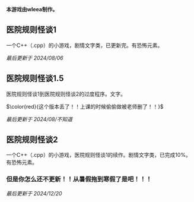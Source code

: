 **本游戏由wleea制作。**

## 医院规则怪谈1

一个C++（.cpp）的小游戏，剧情文字类，已更新完。有恐怖元素。

*最后更新于 2024/08/06*

## 医院规则怪谈1.5

医院规则怪谈1到医院规则怪谈2的过度程序。文字。

$\color{red}{这个版本丢了！！上课的时候偷偷做被老师删了！！}$

*最后更新于 2024/08/不知道*

## 医院规则怪谈2

一个C++（.cpp）的小游戏，医院规则怪谈1的续作。剧情文字类，已完成10%。有恐怖元素。

### **但是你怎么还不更新！！从暑假拖到寒假了是吧！！！**

*最后更新于 2024/12/20*
